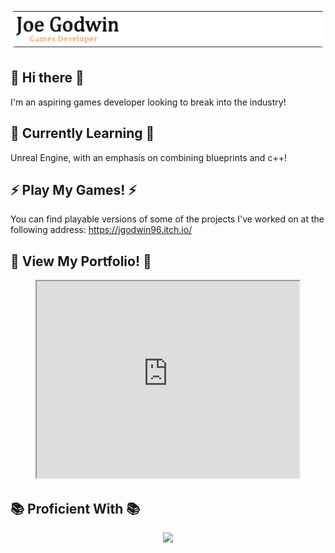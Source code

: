 
<img src="/img/header-logo.svg">

## 👋 Hi there 👋

I'm an aspiring games developer looking to break into the industry!

## 🌱 Currently Learning 🌱 ##

Unreal Engine, with an emphasis on combining blueprints and c++!

## ⚡ Play My Games! ⚡

You can find playable versions of some of the projects I've worked on at the following address: https://jgodwin96.itch.io/

## 🎥 View My Portfolio! 🎥

<p align="center">
<iframe width="420" height="315"
src="https://www.youtube.com/embed/c0NnyCoX5c8">
</iframe>
</p>

## 📚 Proficient With 📚

<p align="center">
  <a href="https://skillicons.dev">
    <img src="https://skillicons.dev/icons?i=cs,cpp,blender,figma,github,unity,unreal,rider,vscode" />
  </a>
</p>
<!--
**0911jgodwin/0911jgodwin** is a ✨ _special_ ✨ repository because its `README.md` (this file) appears on your GitHub profile.

Here are some ideas to get you started:

- 🔭 I’m currently working on ...
- 🌱 I’m currently learning ...
- 👯 I’m looking to collaborate on ...
- 🤔 I’m looking for help with ...
- 💬 Ask me about ...
- 📫 How to reach me: ...
- 😄 Pronouns: ...
- ⚡ Fun fact: ...
-->
